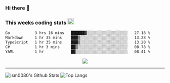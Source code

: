 ### Hi there 👋

<!--START_SECTION:giphy-->
<!--END_SECTION:giphy-->

### This weeks coding stats <img src="https://media1.giphy.com/media/LmNwrBhejkK9EFP504/giphy.gif?cid=ecf05e4723nsktnyyj53u162g7cy5rjqfg6gz06kxdg5y55g&rid=giphy.gif" width="20" height="20" />
<!--START_SECTION:waka-->

```txt
Go           3 hrs 16 mins   ██████▓░░░░░░░░░░░░░░░░░░   27.18 %
Markdown     1 hr 35 mins    ███▒░░░░░░░░░░░░░░░░░░░░░   13.28 %
TypeScript   1 hr 35 mins    ███▒░░░░░░░░░░░░░░░░░░░░░   13.20 %
C#           1 hr 3 mins     ██▒░░░░░░░░░░░░░░░░░░░░░░   08.78 %
YAML         1 hr            ██░░░░░░░░░░░░░░░░░░░░░░░   08.41 %
```

<!--END_SECTION:waka-->

<!--START_SECTION:comicstrip-->
<p align="center">
 <a href="https://xkcd.com/">
 <img src="https://imgs.xkcd.com/comics/parameterball.png" />
</a>
</p>
<!--END_SECTION:comicstrip-->

---

![ism0080's Github Stats](https://github-readme-stats.vercel.app/api?username=ism0080&show_icons=true%hide_border=true&hide=issues)
![Top Langs](https://github-readme-stats.vercel.app/api/top-langs/?username=ism0080&layout=compact)

<!--
**ism0080/ism0080** is a ✨ _special_ ✨ repository because its `README.md` (this file) appears on your GitHub profile.

Here are some ideas to get you started:

- 🔭 I’m currently working on ...
- 🌱 I’m currently learning ...
- 👯 I’m looking to collaborate on ...
- 🤔 I’m looking for help with ...
- 💬 Ask me about ...
- 📫 How to reach me: ...
- 😄 Pronouns: ...
- ⚡ Fun fact: ...
-->
